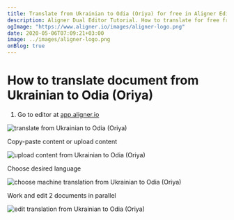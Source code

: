 ```yaml
---
title: Translate from Ukrainian to Odia (Oriya) for free in Aligner Editor
description: Aligner Dual Editor Tutorial. How to translate for free from Ukrainian to Odia (Oriya). Aligner is multilingual document management platform. 
ogImage: "https://www.aligner.io/images/aligner-logo.png"
date: 2020-05-06T07:09:21+03:00
image: ../images/aligner-logo.png
onBlog: true
---
```


# How to translate document from Ukrainian to Odia (Oriya)

1. Go to editor at [app.aligner.io](https://app.aligner.io "Aligner App web page")

![translate from Ukrainian to Odia (Oriya)](../aligner-blank-editor.png "translate from Ukrainian to Odia (Oriya)")

Copy-paste content or upload content

![upload content from Ukrainian to Odia (Oriya)](../aligner-uploaded-document.png "upload content from Ukrainian to Odia (Oriya)")

Choose desired language

![choose machine translation from Ukrainian to Odia (Oriya)](../aligner-language-dropdown.png "choose machine translation from Ukrainian to Odia (Oriya)")

Work and edit 2 documents in parallel

![edit translation from Ukrainian to Odia (Oriya)](../aligner-double-sitded-editor.png "edit translation from Ukrainian to Odia (Oriya)")

